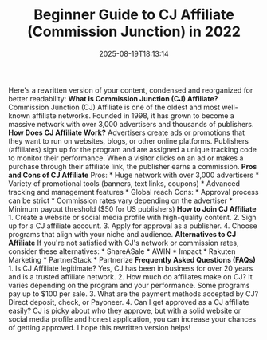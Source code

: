 ﻿---
title: "Beginner Guide to CJ Affiliate (Commission Junction) in 2022"
date: "2025-08-19T18:13:14"
category: "Markets"
summary: ""
slug: "beginner guide to cj affiliate commission junction in 2022"
source_urls:
  - "https://techncruncher.blogspot.com/2022/09/cj-affiliate-ultimate-guide-to.html"
seo:
  title: "Beginner Guide to CJ Affiliate (Commission Junction) in 2022 | Hash n Hedge"
  description: ""
  keywords: ["news", "markets", "brief"]
---
Here's a rewritten version of your content, condensed and reorganized for better readability:  **What is Commission Junction (CJ) Affiliate?**  Commission Junction (CJ) Affiliate is one of the oldest and most well-known affiliate networks. Founded in 1998, it has grown to become a massive network with over 3,000 advertisers and thousands of publishers.  **How Does CJ Affiliate Work?**  Advertisers create ads or promotions that they want to run on websites, blogs, or other online platforms. Publishers (affiliates) sign up for the program and are assigned a unique tracking code to monitor their performance. When a visitor clicks on an ad or makes a purchase through their affiliate link, the publisher earns a commission.  **Pros and Cons of CJ Affiliate**  Pros:  * Huge network with over 3,000 advertisers * Variety of promotional tools (banners, text links, coupons) * Advanced tracking and management features * Global reach  Cons:  * Approval process can be strict * Commission rates vary depending on the advertiser * Minimum payout threshold ($50 for US publishers)  **How to Join CJ Affiliate**  1. Create a website or social media profile with high-quality content. 2. Sign up for a CJ affiliate account. 3. Apply for approval as a publisher. 4. Choose programs that align with your niche and audience.  **Alternatives to CJ Affiliate**  If you're not satisfied with CJ's network or commission rates, consider these alternatives:  * ShareASale * AWIN * Impact * Rakuten Marketing * PartnerStack * Partnerize  **Frequently Asked Questions (FAQs)**  1. Is CJ Affiliate legitimate? Yes, CJ has been in business for over 20 years and is a trusted affiliate network. 2. How much do affiliates make on CJ? It varies depending on the program and your performance. Some programs pay up to $100 per sale. 3. What are the payment methods accepted by CJ? Direct deposit, check, or Payoneer. 4. Can I get approved as a CJ affiliate easily? CJ is picky about who they approve, but with a solid website or social media profile and honest application, you can increase your chances of getting approved.  I hope this rewritten version helps! 
